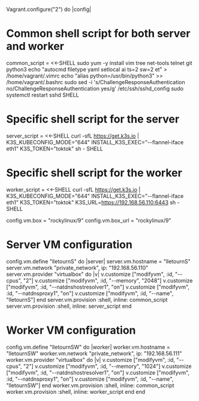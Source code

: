 Vagrant.configure("2") do |config|
  # Common shell script for both server and worker
  common_script = <<-SHELL
  sudo yum -y install vim tree net-tools telnet git python3
  echo "autocmd filetype yaml setlocal ai ts=2 sw=2 et" > /home/vagrant/.vimrc
  echo "alias python=/usr/bin/python3" >> /home/vagrant/.bashrc
  sudo sed -i 's/ChallengeResponseAuthentication no/ChallengeResponseAuthentication yes/g' /etc/ssh/sshd_config
  sudo systemctl restart sshd
  SHELL

  # Specific shell script for the server
  server_script = <<-SHELL
  curl -sfL https://get.k3s.io | K3S_KUBECONFIG_MODE="644" INSTALL_K3S_EXEC="--flannel-iface eth1" K3S_TOKEN="toktok" sh -
  SHELL

  # Specific shell script for the worker
  worker_script = <<-SHELL
  curl -sfL https://get.k3s.io | K3S_KUBECONFIG_MODE="644" INSTALL_K3S_EXEC="--flannel-iface eth1" K3S_TOKEN="toktok" K3S_URL=https://192.168.56.110:6443 sh -
  SHELL

  config.vm.box = "rockylinux/9"
  config.vm.box_url = "rockylinux/9"

  # Server VM configuration
  config.vm.define "lletournS" do |server|
    server.vm.hostname = "lletournS"
    server.vm.network "private_network", ip: "192.168.56.110"
    server.vm.provider "virtualbox" do |v|
      v.customize ["modifyvm", :id, "--cpus", "2"]
      v.customize ["modifyvm", :id, "--memory", "2048"]
      v.customize ["modifyvm", :id, "--natdnshostresolver1", "on"]
      v.customize ["modifyvm", :id, "--natdnsproxy1", "on"]
      v.customize ["modifyvm", :id, "--name", "lletournS"]
    end
    server.vm.provision :shell, inline: common_script
    server.vm.provision :shell, inline: server_script
  end

  # Worker VM configuration
  config.vm.define "lletournSW" do |worker|
    worker.vm.hostname = "lletournSW"
    worker.vm.network "private_network", ip: "192.168.56.111"
    worker.vm.provider "virtualbox" do |v|
      v.customize ["modifyvm", :id, "--cpus", "2"]
      v.customize ["modifyvm", :id, "--memory", "1024"]
      v.customize ["modifyvm", :id, "--natdnshostresolver1", "on"]
      v.customize ["modifyvm", :id, "--natdnsproxy1", "on"]
      v.customize ["modifyvm", :id, "--name", "lletournSW"]
    end
    worker.vm.provision :shell, inline: common_script
    worker.vm.provision :shell, inline: worker_script
  end
end
